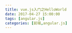```yaml
---
title: vue.js入门之HelloWorld
date: 2017-04-27 15:00:00
tags: [angular.js]
categories: [前端,angular.js]
---
```




